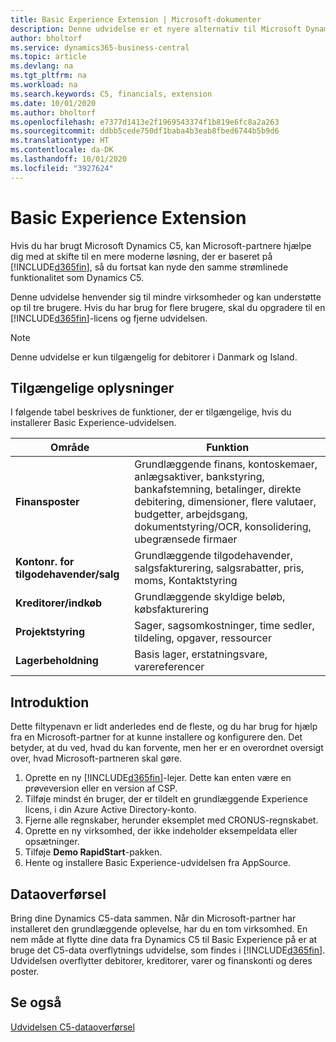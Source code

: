 ```yaml
---
title: Basic Experience Extension | Microsoft-dokumenter
description: Denne udvidelse er et nyere alternativ til Microsoft Dynamics C5.
author: bholtorf
ms.service: dynamics365-business-central
ms.topic: article
ms.devlang: na
ms.tgt_pltfrm: na
ms.workload: na
ms.search.keywords: C5, financials, extension
ms.date: 10/01/2020
ms.author: bholtorf
ms.openlocfilehash: e7377d1413e2f1969543374f1b819e6fc8a2a263
ms.sourcegitcommit: ddbb5cede750df1baba4b3eab8fbed6744b5b9d6
ms.translationtype: HT
ms.contentlocale: da-DK
ms.lasthandoff: 10/01/2020
ms.locfileid: "3927624"
---
```

# <a name="the-basic-experience-extension"></a>Basic Experience Extension
Hvis du har brugt Microsoft Dynamics C5, kan Microsoft-partnere hjælpe dig med at skifte til en mere moderne løsning, der er baseret på [!INCLUDE[d365fin](includes/d365fin_md.md)], så du fortsat kan nyde den samme strømlinede funktionalitet som Dynamics C5.

Denne udvidelse henvender sig til mindre virksomheder og kan understøtte op til tre brugere. Hvis du har brug for flere brugere, skal du opgradere til en [!INCLUDE[d365fin](includes/d365fin_md.md)]-licens og fjerne udvidelsen.

> [!NOTE]
> Denne udvidelse er kun tilgængelig for debitorer i Danmark og Island. 

## <a name="whats-available"></a>Tilgængelige oplysninger
I følgende tabel beskrives de funktioner, der er tilgængelige, hvis du installerer Basic Experience-udvidelsen.

|Område  |Funktion  |
|---------|---------|
|**Finansposter** |Grundlæggende finans, kontoskemaer, anlægsaktiver, bankstyring, bankafstemning, betalinger, direkte debitering, dimensioner, flere valutaer, budgetter, arbejdsgang, dokumentstyring/OCR, konsolidering, ubegrænsede firmaer|
|**Kontonr. for tilgodehavender/salg** |Grundlæggende tilgodehavender, salgsfakturering, salgsrabatter, pris, moms, Kontaktstyring |
|**Kreditorer/indkøb** |Grundlæggende skyldige beløb, købsfakturering |
|**Projektstyring** |Sager, sagsomkostninger, time sedler, tildeling, opgaver, ressourcer |
|**Lagerbeholdning** |Basis lager, erstatningsvare, varereferencer |

## <a name="getting-started"></a>Introduktion
Dette filtypenavn er lidt anderledes end de fleste, og du har brug for hjælp fra en Microsoft-partner for at kunne installere og konfigurere den. Det betyder, at du ved, hvad du kan forvente, men her er en overordnet oversigt over, hvad Microsoft-partneren skal gøre.

1. Oprette en ny [!INCLUDE[d365fin](includes/d365fin_md.md)]-lejer. Dette kan enten være en prøveversion eller en version af CSP.
2. Tilføje mindst én bruger, der er tildelt en grundlæggende Experience licens, i din Azure Active Directory-konto.
3. Fjerne alle regnskaber, herunder eksemplet med CRONUS-regnskabet.
4. Oprette en ny virksomhed, der ikke indeholder eksempeldata eller opsætninger.
5. Tilføje **Demo RapidStart**-pakken. <!--what does the pockage contain?-->
6. Hente og installere Basic Experience-udvidelsen fra AppSource.

## <a name="migrating-data"></a>Dataoverførsel
Bring dine Dynamics C5-data sammen. Når din Microsoft-partner har installeret den grundlæggende oplevelse, har du en tom virksomhed. En nem måde at flytte dine data fra Dynamics C5 til Basic Experience på er at bruge det C5-data overflytnings udvidelse, som findes i [!INCLUDE[d365fin](includes/d365fin_md.md)]. Udvidelsen overflytter debitorer, kreditorer, varer og finanskonti og deres poster.

## <a name="see-also"></a>Se også
[Udvidelsen C5-dataoverførsel](ui-extensions-c5-data-migration.md)